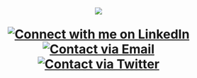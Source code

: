 <h1 align= "center">
   <img src="https://readme-typing-svg.demolab.com?font=Major+Mono+Display&size=50&pause=10000&color=7BF7ED&center=true&vCenter=true&width=1000&height=150&lines=I'm+Shrinivas Kulkarni!">
   

[![Connect with me on LinkedIn](https://img.shields.io/badge/LinkedIn-Connect-blue?style=flat&logo=linkedin&logoColor=white)](https://www.linkedin.com/in/kulkarni-shrinivas/)
[![Contact via Email](https://img.shields.io/badge/Email-Contact-red?style=flat&logo=gmail&logoColor=white)](mailto:kulkarnishrinivas99@gmail.com) [![Contact via Twitter](https://img.shields.io/badge/Twitter-Contact-blue?style=flat&logo=X&logoColor=white)](https://twitter.com/skulkarnistwt)



</h1>











